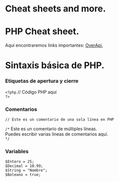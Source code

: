 # Cheat sheets and more. 

# PHP Cheat sheet.

Aquí encontraremos links importantes: [OverApi](https://overapi.com/php), <br>

# Sintaxis básica de PHP.

### Etiquetas de apertura y cierre
`<?php`
    // Código PHP aquí<br>
`?>`

### Comentarios
`// Este es un comentario de una sola línea en PHP`

`/*`
   Este es un comentario de múltiples líneas.<br>
   Puedes escribir varias líneas de comentarios aquí.<br>
`*/`

### Variables

`$Entero = 25;`<br>
`$Decimal = 10.99;`<br>
`$String = "Nombre";`<br>
`$Boleano = true;`<br>









